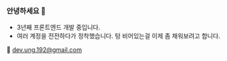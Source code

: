 ### 안녕하세요 👋
- 3년째 프론트엔드 개발 중입니다.
- 여러 계정을 전전하다가 정착했습니다. 텅 비어있는걸 이제 좀 채워보려고 합니다.

👋 dev.ung.192@gmail.com
